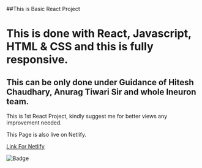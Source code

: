 ##This is Basic React Project

# This is done with React, Javascript, HTML & CSS and this is fully responsive.
## This can be only done under Guidance of Hitesh Chaudhary, Anurag Tiwari Sir and whole Ineuron team.

This is 1st React Project, kindly suggest me for better views any improvement needed.

This Page is also live on Netlify.

[Link For Netlify](https://react-01-paragsawai.netlify.app/) 

![Badge](https://img.shields.io/badge/REACT-FULLY%20RESPONSIVE-lightgrey)